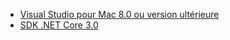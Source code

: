 * [Visual Studio pour Mac 8.0 ou version ultérieure](https://visualstudio.microsoft.com/vs/mac/)
* [SDK .NET Core 3.0](https://dotnet.microsoft.com/download/dotnet-core/3.0)
